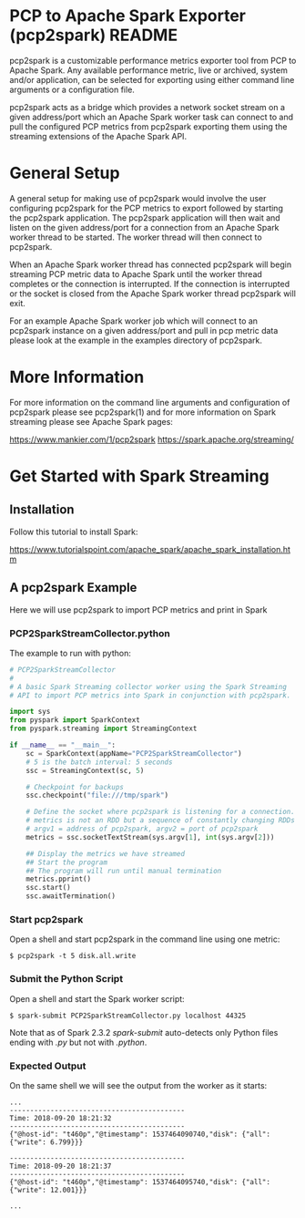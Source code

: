 # PCP to Apache Spark Exporter (pcp2spark) README

pcp2spark is a customizable performance metrics exporter tool from
PCP to Apache Spark. Any available performance metric, live or
archived, system and/or application, can be selected for exporting
using either command line arguments or a configuration file.

pcp2spark acts as a bridge which provides a network socket stream on
a given address/port which an Apache Spark worker task can connect to
and pull the configured PCP metrics from pcp2spark exporting them
using the streaming extensions of the Apache Spark API.

# General Setup

A general setup for making use of pcp2spark would involve the user
configuring pcp2spark for the PCP metrics to export followed by
starting the pcp2spark application. The pcp2spark application will
then wait and listen on the given address/port for a connection from
an Apache Spark worker thread to be started. The worker thread will
then connect to pcp2spark.

When an Apache Spark worker thread has connected pcp2spark will begin
streaming PCP metric data to Apache Spark until the worker thread
completes or the connection is interrupted. If the connection is
interrupted or the socket is closed from the Apache Spark worker
thread pcp2spark will exit.

For an example Apache Spark worker job which will connect to an
pcp2spark instance on a given address/port and pull in pcp metric
data please look at the example in the examples directory of
pcp2spark.

# More Information

For more information on the command line arguments and configuration
of pcp2spark please see pcp2spark(1) and for more information on
Spark streaming please see Apache Spark pages:

https://www.mankier.com/1/pcp2spark
https://spark.apache.org/streaming/

# Get Started with Spark Streaming

## Installation

Follow this tutorial to install Spark:

https://www.tutorialspoint.com/apache_spark/apache_spark_installation.htm

## A pcp2spark Example

Here we will use pcp2spark to import PCP metrics and print in Spark

### PCP2SparkStreamCollector.python

The example to run with python:

```python
# PCP2SparkStreamCollector
#
# A basic Spark Streaming collector worker using the Spark Streaming
# API to import PCP metrics into Spark in conjunction with pcp2spark.

import sys
from pyspark import SparkContext
from pyspark.streaming import StreamingContext

if __name__ == "__main__":
    sc = SparkContext(appName="PCP2SparkStreamCollector")
    # 5 is the batch interval: 5 seconds
    ssc = StreamingContext(sc, 5)

    # Checkpoint for backups
    ssc.checkpoint("file:///tmp/spark")

    # Define the socket where pcp2spark is listening for a connection.
    # metrics is not an RDD but a sequence of constantly changing RDDs
    # argv1 = address of pcp2spark, argv2 = port of pcp2spark
    metrics = ssc.socketTextStream(sys.argv[1], int(sys.argv[2]))

    ## Display the metrics we have streamed
    ## Start the program
    ## The program will run until manual termination
    metrics.pprint()
    ssc.start()
    ssc.awaitTermination()
```

### Start pcp2spark

Open a shell and start pcp2spark in the command line using one metric:

```shell
$ pcp2spark -t 5 disk.all.write
```

### Submit the Python Script

Open a shell and start the Spark worker script:

```shell
$ spark-submit PCP2SparkStreamCollector.py localhost 44325
```

Note that as of Spark 2.3.2 _spark-submit_ auto-detects only Python
files ending with _.py_ but not with _.python_.

### Expected Output

On the same shell we will see the output from the worker as it starts:

```shell
...
-------------------------------------------
Time: 2018-09-20 18:21:32
-------------------------------------------
{"@host-id": "t460p","@timestamp": 1537464090740,"disk": {"all": {"write": 6.799}}}

-------------------------------------------
Time: 2018-09-20 18:21:37
-------------------------------------------
{"@host-id": "t460p","@timestamp": 1537464095740,"disk": {"all": {"write": 12.001}}}

...
```
